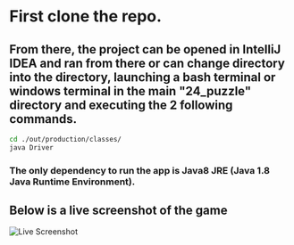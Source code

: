 # First clone the repo.
## From there, the project can be opened in IntelliJ IDEA and ran from there or can change directory into the directory, launching a bash terminal or windows terminal in the main "24_puzzle" directory and executing the 2 following commands. 

```bash
cd ./out/production/classes/
java Driver 
```

### The only dependency to run the app is Java8 JRE (Java 1.8 Java Runtime Environment).

## Below is a live screenshot of the game
![Live Screenshot](https://user-images.githubusercontent.com/16968271/39058336-5ce6b6b2-4470-11e8-8145-d93e3ae8ce1a.png)
